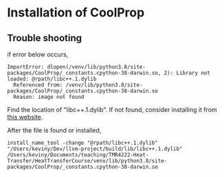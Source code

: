 # Installation of CoolProp
## Trouble shooting
if error below occurs,
```commandline
ImportError: dlopen(/venv/lib/python3.8/site-packages/CoolProp/_constants.cpython-38-darwin.so, 2): Library not loaded: @rpath/libc++.1.dylib
  Referenced from: /venv/lib/python3.8/site-packages/CoolProp/_constants.cpython-38-darwin.so
  Reason: image not found
```
Find the location of "libc++.1.dylib". If not found, consider installing it from 
[this website](https://libcxx.llvm.org). 

After the file is found or installed, 
```commandline
install_name_tool -change "@rpath/libc++.1.dylib" "/Users/keviny/Dev/llvm-project/build/lib/libc++.1.dylib" /Users/keviny/Documents/teaching/TMR4222-Heat-Transfer/HeatTransferCourse/venv/lib/python3.8/site-packages/CoolProp/_constants.cpython-38-darwin.so 
```
